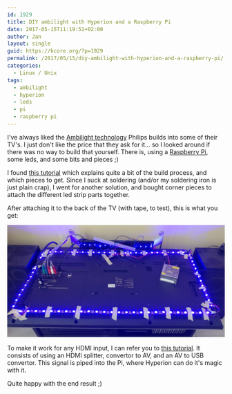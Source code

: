 ```yaml
---
id: 1929
title: DIY ambilight with Hyperion and a Raspberry Pi
date: 2017-05-15T11:19:51+02:00
author: Jan
layout: single
guid: https://kcore.org/?p=1929
permalink: /2017/05/15/diy-ambilight-with-hyperion-and-a-raspberry-pi/
categories:
  - Linux / Unix
tags:
  - ambilight
  - hyperion
  - leds
  - pi
  - raspberry pi
---
```

I've always liked the [Ambilight technology](https://en.wikipedia.org/wiki/Ambilight) Philips builds into some of their TV's. I just don't like the price that they ask for it... so I looked around if there was no way to build that yourself. There is, using a [Raspberry Pi](https://www.raspberrypi.org/), some leds, and some bits and pieces ;)

I found [this tutorial](http://awesomepi.com/diy-breath-taking-ambilight-for-your-own-tv-raspberry-pi-2-tutorial-part-1/) which explains quite a bit of the build process, and which pieces to get. Since I suck at soldering (and/or my soldering iron is just plain crap), I went for another solution, and bought corner pieces to attach the different led strip parts together.

After attaching it to the back of the TV (with tape, to test), this is what you get:

![Lights](/assets/images/2017/05/IMG_20170501_144742-1024x526.jpg) 

To make it work for any HDMI input, I can refer you to [this tutorial](http://www.instructables.com/id/DIY-Ambilight-with-Hyperion-Works-with-HDMIAV-Sour/). It consists of using an HDMI splitter, convertor to AV, and an AV to USB convertor. This signal is piped into the Pi, where Hyperion can do it's magic with it.

Quite happy with the end result ;)
